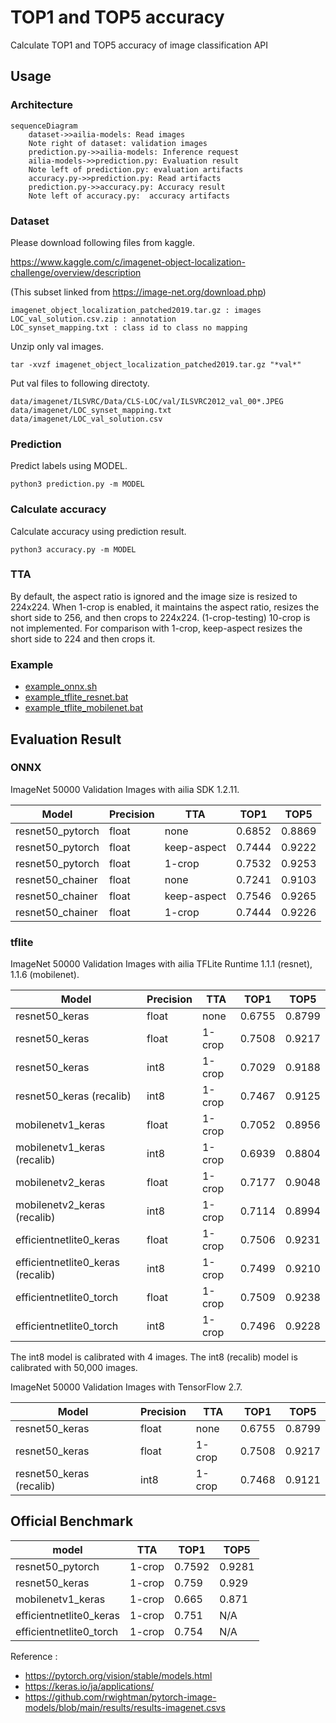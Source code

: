 # TOP1 and TOP5 accuracy

Calculate TOP1 and TOP5 accuracy of image classification API

## Usage

### Architecture

```mermaid
sequenceDiagram
    dataset->>ailia-models: Read images
    Note right of dataset: validation images
    prediction.py->>ailia-models: Inference request
    ailia-models->>prediction.py: Evaluation result
    Note left of prediction.py: evaluation artifacts
    accuracy.py->>prediction.py: Read artifacts
    prediction.py->>accuracy.py: Accuracy result
    Note left of accuracy.py:  accuracy artifacts
```

### Dataset

Please download following files from kaggle.

https://www.kaggle.com/c/imagenet-object-localization-challenge/overview/description

(This subset linked from https://image-net.org/download.php)

```
imagenet_object_localization_patched2019.tar.gz : images
LOC_val_solution.csv.zip : annotation
LOC_synset_mapping.txt : class id to class no mapping
```

Unzip only val images.

```
tar -xvzf imagenet_object_localization_patched2019.tar.gz "*val*"
```

Put val files to following directoty.

```
data/imagenet/ILSVRC/Data/CLS-LOC/val/ILSVRC2012_val_00*.JPEG
data/imagenet/LOC_synset_mapping.txt
data/imagenet/LOC_val_solution.csv
```

### Prediction 

Predict labels using MODEL.

```
python3 prediction.py -m MODEL
```

### Calculate accuracy

Calculate accuracy using prediction result.

```
python3 accuracy.py -m MODEL
```

### TTA

By default, the aspect ratio is ignored and the image size is resized to 224x224. When 1-crop is enabled, it maintains the aspect ratio, resizes the short side to 256, and then crops to 224x224. (1-crop-testing) 10-crop is not implemented. For comparison with 1-crop, keep-aspect resizes the short side to 224 and then crops it.

### Example

- [example_onnx.sh](./example_onnx.sh)
- [example_tflite_resnet.bat](./example_tflite_resnet.bat)
- [example_tflite_mobilenet.bat](./example_tflite_mobilenet.bat)

## Evaluation Result

### ONNX

ImageNet 50000 Validation Images with ailia SDK 1.2.11.

|Model|Precision|TTA|TOP1|TOP5|
|-----|-----|-----|-----|-----|
|resnet50_pytorch|float|none|0.6852|0.8869|
|resnet50_pytorch|float|keep-aspect|0.7444|0.9222|
|resnet50_pytorch|float|1-crop|0.7532|0.9253|
|resnet50_chainer|float|none|0.7241|0.9103|
|resnet50_chainer|float|keep-aspect|0.7546|0.9265|
|resnet50_chainer|float|1-crop|0.7444|0.9226|

### tflite

ImageNet 50000 Validation Images with ailia TFLite Runtime 1.1.1 (resnet), 1.1.6 (mobilenet).

|Model|Precision|TTA|TOP1|TOP5|
|-----|-----|-----|-----|-----|
|resnet50_keras|float|none|0.6755|0.8799|
|resnet50_keras|float|1-crop|0.7508|0.9217|
|resnet50_keras|int8|1-crop|0.7029|0.9188|
|resnet50_keras (recalib)|int8|1-crop|0.7467|0.9125|
|mobilenetv1_keras|float|1-crop|0.7052|0.8956|
|mobilenetv1_keras (recalib)|int8|1-crop|0.6939|0.8804|
|mobilenetv2_keras|float|1-crop|0.7177|0.9048|
|mobilenetv2_keras (recalib)|int8|1-crop|0.7114|0.8994|
|efficientnetlite0_keras|float|1-crop|0.7506|0.9231|
|efficientnetlite0_keras (recalib)|int8|1-crop|0.7499|0.9210|
|efficientnetlite0_torch|float|1-crop|0.7509|0.9238|
|efficientnetlite0_torch|int8|1-crop|0.7496|0.9228|

<!--
|mobilenetv1_keras|int8|1-crop|0.3461|0.5454|
|mobilenetv2_keras|int8|1-crop|0.0014|0.0064|
|efficientnetlite0_keras|int8|1-crop|0.1451|0.3189|
-->

The int8 model is calibrated with 4 images. The int8 (recalib) model is calibrated with 50,000 images.

ImageNet 50000 Validation Images with TensorFlow 2.7.

|Model|Precision|TTA|TOP1|TOP5|
|-----|-----|-----|-----|-----|
|resnet50_keras|float|none|0.6755|0.8799|
|resnet50_keras|float|1-crop|0.7508|0.9217|
|resnet50_keras (recalib)|int8|1-crop|0.7468|0.9121|

## Official Benchmark

|model|TTA|TOP1|TOP5|
|-----|-----|-----|-----|
|resnet50_pytorch|1-crop|0.7592|0.9281|
|resnet50_keras|1-crop|0.759|0.929|
|mobilenetv1_keras|1-crop|0.665|0.871|
|efficientnetlite0_keras|1-crop|0.751|N/A|
|efficientnetlite0_torch|1-crop|0.754|N/A|

Reference :
- https://pytorch.org/vision/stable/models.html
- https://keras.io/ja/applications/
- https://github.com/rwightman/pytorch-image-models/blob/main/results/results-imagenet.csvs

